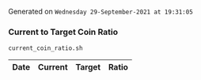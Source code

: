 Generated on `Wednesday 29-September-2021 at 19:31:05`

### Current to Target Coin Ratio
`current_coin_ratio.sh`

Date|Current|Target|Ratio
---|---|---|---
